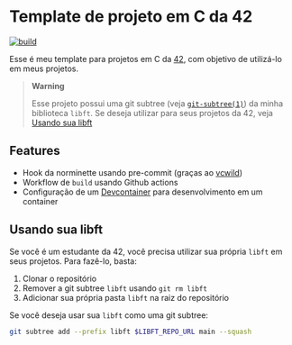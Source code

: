 # Template de projeto em C da 42
[![build](https://github.com/vinicius507/ft-cproject/actions/workflows/build.yaml/badge.svg)](https://github.com/vinicius507/ft-cproject/actions/workflows/build.yaml)

Esse é meu template para projetos em C da [42](https://42.fr/), com objetivo de
utilizá-lo em meus projetos.

> **Warning**
> 
> Esse projeto possui uma git subtree (veja [`git-subtree(1)`](https://manpages.debian.org/testing/git-man/git-subtree.1.en.html))
> da minha biblioteca `libft`.
> Se deseja utilizar para seus projetos da 42, veja [Usando sua libft](#usando-sua-libft)

## Features
- Hook da norminette usando pre-commit (graças ao [vcwild](https://github.com/vcwild))
- Workflow de `build` usando Github actions
- Configuração de um [Devcontainer](https://code.visualstudio.com/docs/devcontainers/containers) para desenvolvimento em um container

## Usando sua libft
Se você é um estudante da 42, você precisa utilizar sua própria `libft` em seus projetos.
Para fazê-lo, basta:

1. Clonar o repositório
2. Remover a git subtree `libft` usando `git rm libft`
3. Adicionar sua própria pasta `libft` na raiz do repositório

Se você deseja usar sua `libft` como uma git subtree:

```sh
git subtree add --prefix libft $LIBFT_REPO_URL main --squash
```
